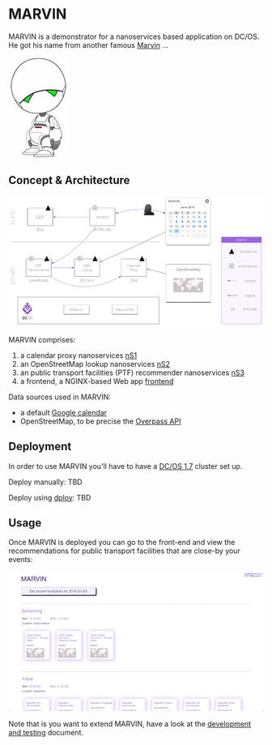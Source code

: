 # MARVIN

MARVIN is a demonstrator for a nanoservices based application on DC/OS. He got his name from another famous [Marvin](http://hitchhikers.wikia.com/wiki/Marvin) …

![MARVIN logo](img/marvin.jpg)

## Concept & Architecture

![MARVIN system architecture](img/sysarch.png)

MARVIN comprises:

1. a calendar proxy nanoservices [nS1](nS1/)
1. an OpenStreetMap lookup nanoservices [nS2](nS2/)
1. an public transport facilities (PTF) recommender nanoservices [nS3](nS3/)
1. a frontend, a NGINX-based Web app [frontend](frontend/)

Data sources used in MARVIN:

- a default [Google calendar](https://calendar.google.com/calendar/ical/r5sj91351jcgb0gul5h0tvou7o%40group.calendar.google.com/public/basic.ics)
- OpenStreetMap, to be precise the [Overpass API](http://wiki.openstreetmap.org/wiki/Overpass_API/)

## Deployment

In order to use MARVIN you'll have to have a [DC/OS 1.7](https://dcos.io/releases/1.7.0/) cluster set up.

Deploy manually: TBD

Deploy using [dploy](http://dploy.sh): TBD

## Usage

Once MARVIN is deployed you can go to the front-end and view the recommendations for public transport facilities that are close-by your events:

![MARVIN system architecture](img/frontend.png)

Note that is you want to extend MARVIN, have a look at the [development and testing](dev.md) document.